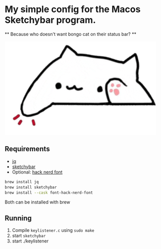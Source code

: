 # My simple config for the Macos Sketchybar program.

** Because who doesn't want bongo cat on their status bar? **

![Bongo cat](bc-1.png)

## Requirements

- [jq](https://jqlang.org/)
- [sketchybar](https://felixkratz.github.io/SketchyBar/)
- Optional: [hack nerd font](https://formulae.brew.sh/cask/font-hack-nerd-font)

```sh
brew install jq
brew install sketchybar
brew install --cask font-hack-nerd-font
```

Both can be installed with brew

## Running

1. Compile `keylistener.c` using `sudo make`
2. start `sketchybar`
3. start ./keylistener
